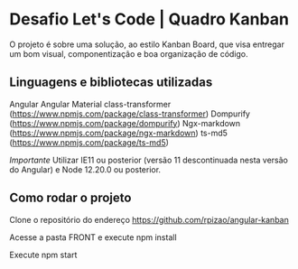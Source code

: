 # Desafio Let's Code | Quadro Kanban 
O projeto é sobre uma solução, ao estilo Kanban Board, que visa entregar um bom visual, componentização e boa organização de código.

## Linguagens e bibliotecas utilizadas
Angular
Angular Material
class-transformer (https://www.npmjs.com/package/class-transformer)
Dompurify (https://www.npmjs.com/package/dompurify)
Ngx-markdown (https://www.npmjs.com/package/ngx-markdown)
ts-md5 (https://www.npmjs.com/package/ts-md5)

*Importante*
Utilizar IE11 ou posterior (versão 11 descontinuada nesta versão do Angular) e Node 12.20.0 ou posterior.

## Como rodar o projeto
Clone o repositório do endereço https://github.com/rpizao/angular-kanban

Acesse a pasta FRONT e execute npm install

Execute npm start
